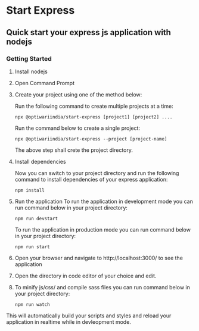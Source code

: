 # Start Express
## Quick start your express js application with nodejs
### Getting Started
1. Install nodejs
2. Open Command Prompt
3. Create your project using  one of the method below:

    Run the following command to create multiple projects at a time:

    ```npx @optiwariindia/start-express [project1] [project2] ....```

    Run the command below to create a single project:

    ```npx @optiwariindia/start-express --project [project-name]```

    The above step shall crete the project directory. 

4. Install dependencies

    Now you can switch to your project directory and run the following command to install dependencies of your express application:

    ```npm install```

5. Run the application
    To run the application in development mode you can run command below in your project directory:
        
    ```npm run devstart```

    To run the application in production mode you can run command below in your project directory:

    ```npm run start```

6. Open your browser and navigate to http://localhost:3000/ to see the application
7. Open the directory in code editor of your choice and edit.
8. To minify js/css/ and compile sass files you can run command below in your project directory:
        
    ```npm run watch```
    
This will automatically build your scripts and styles and reload your application in realtime while in devleopment mode.